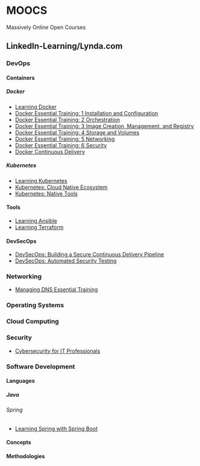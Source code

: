 # MOOCS
Massively Online Open Courses

## LinkedIn-Learning/Lynda.com

### DevOps

#### Containers

##### Docker

- [Learning Docker](https://github.com/vkoukoutsas/moocs/blob/master/certs/LinkedInLearning/CertificateOfCompletion_Learning%20Docker%202-compressed.pdf)
- [Docker Essential Training: 1 Installation and Configuration](https://github.com/vkoukoutsas/moocs/blob/master/certs/LinkedInLearning/CertificateOfCompletion_Docker%20Essential%20Training%201%20Installation%20And%20Configuration%20(1)-compressed.pdf)
- [Docker Essential Training: 2 Orchestration](https://github.com/vkoukoutsas/moocs/blob/master/certs/LinkedInLearning/CertificateOfCompletion_Docker%20Essential%20Training%202%20Orchestration-compressed.pdf)
- [Docker Essential Training: 3 Image Creation, Management, and Registry](https://github.com/vkoukoutsas/moocs/blob/master/certs/LinkedInLearning/CertificateOfCompletion_Docker%20Essential%20Training%203%20Image%20Creation%20Management%20And%20Registry-compressed.pdf)
- [Docker Essential Training: 4 Storage and Volumes](https://github.com/vkoukoutsas/moocs/blob/master/certs/LinkedInLearning/CertificateOfCompletion_Docker%20Essential%20Training%204%20Storage%20And%20Volumes-compressed.pdf)
- [Docker Essential Training: 5 Networking](https://github.com/vkoukoutsas/moocs/blob/master/certs/LinkedInLearning/CertificateOfCompletion_Docker%20Essential%20Training%205%20Networking-compressed.pdf)
- [Docker Essential Training: 6 Security](https://github.com/vkoukoutsas/moocs/blob/master/certs/LinkedInLearning/CertificateOfCompletion_Docker%20Essential%20Training%206%20Security%20(1)-compressed.pdf)
- [Docker Continuous Delivery](https://github.com/vkoukoutsas/moocs/blob/master/certs/LinkedInLearning/CertificateOfCompletion_Docker%20Continuous%20Delivery-compressed.pdf)

##### Kubernetes


- [Learning Kubernetes](https://github.com/vkoukoutsas/moocs/blob/master/certs/LinkedInLearning/CertificateOfCompletion_Learning%20Kubernetes-compressed.pdf)
- [Kubernetes: Cloud Native Ecosystem](https://github.com/vkoukoutsas/moocs/blob/master/certs/LinkedInLearning/CertificateOfCompletion_Kubernetes%20Cloud%20Native%20Ecosystem-compressed.pdf)
- [Kubernetes: Native Tools](https://github.com/vkoukoutsas/moocs/blob/master/certs/LinkedInLearning/CertificateOfCompletion_Kubernetes%20Native%20Tools-compressed.pdf)

#### Tools

- [Learning Ansible](https://github.com/vkoukoutsas/moocs/blob/master/certs/LinkedInLearning/CertificateOfCompletion_Learning%20Ansible-compressed.pdf)
- [Learning Terraform](https://github.com/vkoukoutsas/moocs/blob/master/certs/LinkedInLearning/CertificateOfCompletion_Learning%20Terraform-compressed.pdf)

#### DevSecOps

- [DevSecOps: Building a Secure Continuous Delivery Pipeline](https://github.com/vkoukoutsas/moocs/blob/master/certs/LinkedInLearning/CertificateOfCompletion_Devsecops%20Building%20A%20Secure%20Continuous%20Delivery%20Pipeline-compressed.pdf)
- [DevSecOps: Automated Security Testing](https://github.com/vkoukoutsas/moocs/blob/master/certs/LinkedInLearning/CertificateOfCompletion_Devsecops%20Automated%20Security%20Testing-compressed.pdf)

### Networking

- [Managing DNS Essential Training](https://github.com/vkoukoutsas/moocs/blob/master/certs/LinkedInLearning/CertificateOfCompletion_Managing%20Dns%20Essential%20Training-compressed.pdf)

### Operating Systems

### Cloud Computing

### Security

- [Cybersecurity for IT Professionals](https://github.com/vkoukoutsas/moocs/blob/master/certs/LinkedInLearning/CertificateOfCompletion_Cybersecurity%20For%20It%20Professionals-compressed.pdf)

### Software Development

#### Languages

##### Java

###### Spring

- [Learning Spring with Spring Boot](https://github.com/vkoukoutsas/moocs/blob/master/certs/LinkedInLearning/CertificateOfCompletion_Learning%20Spring%20With%20Spring%20Boot-compressed.pdf)

#### Concepts

#### Methodologies
